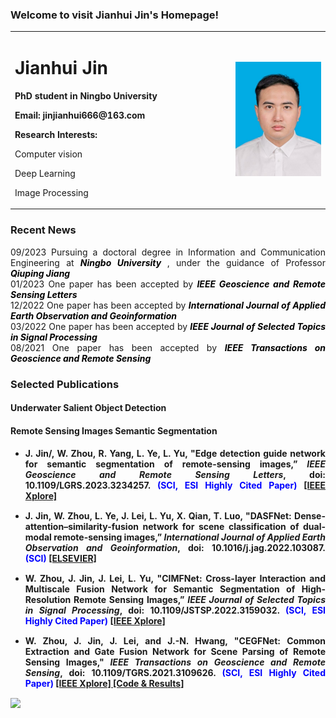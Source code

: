 ### Welcome to visit Jianhui Jin's Homepage!
<table>
  <tr>
   <td width="70%">
    <h1> Jianhui Jin </h1>
    <p><b> PhD student in Ningbo University </b></p>
    <p><b> Email: jinjianhui666@163.com </b></p> 
    <p> <b> Research Interests: </b> </p>
    <p> Computer vision </p>  
    <p> Deep Learning</p>  
    <p> Image Processing</p>      
   </td>
    <td width="30%">
      <img src="/jinjianhui.jpg" width="100%">
   </td>
  </tr>  
</table> 

### Recent News

<div style="text-align:justify;text-justify:inter-ideograph">09/2023 Pursuing a doctoral degree in Information and Communication Engineering at <span style="color:black"><b><i>Ningbo University</i> </b> </span>, under the guidance of Professor <span style="color:black"><b><i>Qiuping Jiang</i> </b> </span></div>

<div style="text-align:justify;text-justify:inter-ideograph">01/2023 One paper has been accepted by <span style="color:black"><b><i>IEEE Geoscience and Remote Sensing Letters</i> </b> </span></div>

<div style="text-align:justify;text-justify:inter-ideograph">12/2022 One paper has been accepted by <span style="color:black"><b><i>International Journal of Applied Earth Observation and Geoinformation</i> </b> </span></div>

<div style="text-align:justify;text-justify:inter-ideograph">03/2022 One paper has been accepted by <span style="color:black"><b><i>IEEE Journal of Selected Topics in Signal Processing</i> </b> </span></div>

<div style="text-align:justify;text-justify:inter-ideograph">08/2021 One paper has been accepted by <span style="color:black"><b><i>IEEE Transactions on Geoscience and Remote Sensing</i> </b> </span></div>

### Selected Publications
#### Underwater Salient Object Detection

<ul class="graid3-ul">
<div style="text-align: justify; display: block; margin-right: auto;">
</div>
</ul>	

#### Remote Sensing Images Semantic Segmentation

<ul class="graid3-ul">
<div style="text-align: justify; display: block; margin-right: auto;">

<li style="margin-bottom: 15px"><b>J. Jin/<b>, W. Zhou, R. Yang, L. Ye, L. Yu, "Edge detection guide network for semantic segmentation of remote-sensing images,” <b><i>IEEE Geoscience and Remote Sensing Letters</i></b>, doi: 10.1109/LGRS.2023.3234257. <span style="color:blue">(SCI, ESI Highly Cited Paper)</span> <a href="https://ieeexplore.ieee.org/abstract/document/10006827" target="_blank">[IEEE Xplore] </a> 
<br></li>

<li style="margin-bottom: 15px"><b>J. Jin</b>, W. Zhou, L. Ye, J. Lei, L. Yu, X. Qian, T. Luo, "DASFNet: Dense-attention–similarity-fusion network for scene classification of dual-modal remote-sensing images,” <b><i>International Journal of Applied Earth Observation and Geoinformation</i></b>, doi: 10.1016/j.jag.2022.103087. <span style="color:blue">(SCI)</span> <a href="https://www.sciencedirect.com/science/article/pii/S1569843222002758" target="_blank">[ELSEVIER] </a> 
<br></li>

<li style="margin-bottom: 15px">W. Zhou, <b>J. Jin</b>, J. Lei, L. Yu, "CIMFNet: Cross-layer Interaction and Multiscale Fusion Network for Semantic Segmentation of High-Resolution Remote Sensing Images,” <b><i>IEEE Journal of Selected Topics in Signal Processing</i></b>, doi: 10.1109/JSTSP.2022.3159032. <span style="color:blue">(SCI, ESI Highly Cited Paper)</span> <a href="https://ieeexplore.ieee.org/document/9735276" target="_blank">[IEEE Xplore] </a> 
<br></li>

<li style="margin-bottom: 15px">W. Zhou, <b>J. Jin</b>, J. Lei, and J.-N. Hwang, "CEGFNet: Common Extraction and Gate Fusion Network for Scene Parsing of Remote Sensing Images," <b><i>IEEE Transactions on Geoscience and Remote Sensing</i></b>, doi: 10.1109/TGRS.2021.3109626. <span style="color:blue">(SCI, ESI Highly Cited Paper)</span> <a href="https://ieeexplore.ieee.org/document/9538389" target="_blank">[IEEE Xplore] </a> <a href="https://github.com/NIT-JJH/CEGFNet">[Code & Results]</a> 
<br></li>
	
</div>
</ul>

<a href="https://clustrmaps.com/site/1bsiu"  title="Visit tracker"><img src="//www.clustrmaps.com/map_v2.png?d=_STtdGdg0IG1p3VGKdLhg5kqLMmiLIfMpCIbz67P0Tc&cl=ffffff" /></a>
